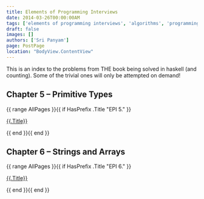 ```yaml
---
title: Elements of Programming Interviews
date: 2014-03-26T00:00:00AM
tags: ['elements of programming interviews', 'algorithms', 'programming', 'haskell']
draft: false
images: []
authors: ['Sri Panyam']
page: PostPage
location: "BodyView.ContentView"
---
```


This is an index to the problems from THE book being solved in haskell (and counting). Some of the trivial ones will only be attempted on demand!

## Chapter 5 – Primitive Types

{{ range AllPages }}{{ if HasPrefix .Title  "EPI 5." }}<p><a href="{{.Link}}"><span>{{.Title}}</span></a></p>{{ end }}{{ end }}

## Chapter 6 – Strings and Arrays

{{ range AllPages }}{{ if HasPrefix .Title  "EPI 6." }}<p><a href="{{.Link}}"><span>{{.Title}}</span></a></p>{{ end }}{{ end }}
